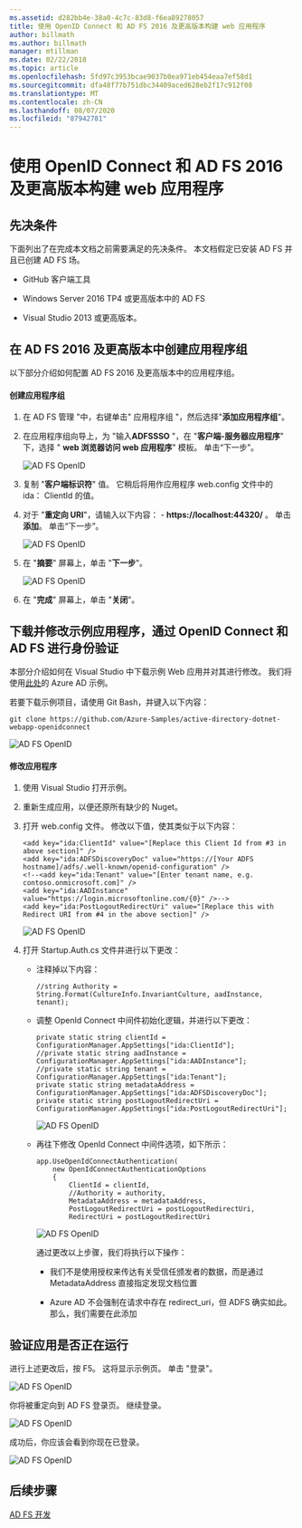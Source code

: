 ```yaml
---
ms.assetid: d282bb4e-38a0-4c7c-83d8-f6ea89278057
title: 使用 OpenID Connect 和 AD FS 2016 及更高版本构建 web 应用程序
author: billmath
ms.author: billmath
manager: mtillman
ms.date: 02/22/2018
ms.topic: article
ms.openlocfilehash: 5fd97c3953bcae9037b0ea971eb454eaa7ef58d1
ms.sourcegitcommit: dfa48f77b751dbc34409aced628eb2f17c912f08
ms.translationtype: MT
ms.contentlocale: zh-CN
ms.lasthandoff: 08/07/2020
ms.locfileid: "87942781"
---
```

# <a name="build-a-web-application-using-openid-connect-with-ad-fs-2016-and-later"></a>使用 OpenID Connect 和 AD FS 2016 及更高版本构建 web 应用程序

## <a name="pre-requisites"></a>先决条件
下面列出了在完成本文档之前需要满足的先决条件。 本文档假定已安装 AD FS 并且已创建 AD FS 场。

-   GitHub 客户端工具

-   Windows Server 2016 TP4 或更高版本中的 AD FS

-   Visual Studio 2013 或更高版本。

## <a name="create-an-application-group-in-ad-fs-2016-and-later"></a>在 AD FS 2016 及更高版本中创建应用程序组
以下部分介绍如何配置 AD FS 2016 及更高版本中的应用程序组。

#### <a name="create-application-group"></a>创建应用程序组

1.  在 AD FS 管理 "中，右键单击" 应用程序组 "，然后选择"**添加应用程序组**"。

2.  在应用程序组向导上，为 "输入**ADFSSSO** "，在 "**客户端-服务器应用程序**" 下，选择 " **web 浏览器访问 web 应用程序**" 模板。  单击“下一步”。

    ![AD FS OpenID](media/Enabling-OpenId-Connect-with-AD-FS-2016/AD_FS_OpenID_1.PNG)

3.  复制 "**客户端标识符**" 值。  它稍后将用作应用程序 web.config 文件中的 ida： ClientId 的值。

4.  对于 "**重定向 URI**"，请输入以下内容：  -  **https://localhost:44320/** 。  单击 **添加**。 单击“下一步”。

    ![AD FS OpenID](media/Enabling-OpenId-Connect-with-AD-FS-2016/AD_FS_OpenID_2.PNG)

5.  在 "**摘要**" 屏幕上，单击 "**下一步**"。

    ![AD FS OpenID](media/Enabling-OpenId-Connect-with-AD-FS-2016/AD_FS_OpenID_3.PNG)

6.  在 "**完成**" 屏幕上，单击 "**关闭**"。

## <a name="download-and-modify-sample-application-to-authenticate-via-openid-connect-and-ad-fs"></a>下载并修改示例应用程序，通过 OpenID Connect 和 AD FS 进行身份验证
本部分介绍如何在 Visual Studio 中下载示例 Web 应用并对其进行修改。   我们将使用[此处](https://github.com/Azure-Samples/active-directory-dotnet-webapp-openidconnect)的 Azure AD 示例。

若要下载示例项目，请使用 Git Bash，并键入以下内容：

```
git clone https://github.com/Azure-Samples/active-directory-dotnet-webapp-openidconnect
```

![AD FS OpenID](media/Enabling-OpenId-Connect-with-AD-FS-2016/AD_FS_OpenID_8.PNG)

#### <a name="to-modify-the-app"></a>修改应用程序

1.  使用 Visual Studio 打开示例。

2.  重新生成应用，以便还原所有缺少的 Nuget。

3.  打开 web.config 文件。  修改以下值，使其类似于以下内容：

    ```
    <add key="ida:ClientId" value="[Replace this Client Id from #3 in above section]" />
    <add key="ida:ADFSDiscoveryDoc" value="https://[Your ADFS hostname]/adfs/.well-known/openid-configuration" />
    <!--<add key="ida:Tenant" value="[Enter tenant name, e.g. contoso.onmicrosoft.com]" />
    <add key="ida:AADInstance" value="https://login.microsoftonline.com/{0}" />-->
    <add key="ida:PostLogoutRedirectUri" value="[Replace this with Redirect URI from #4 in the above section]" />
    ```

    ![AD FS OpenID](media/Enabling-OpenId-Connect-with-AD-FS-2016/AD_FS_OpenID_9.PNG)

4.  打开 Startup.Auth.cs 文件并进行以下更改：

    -   注释掉以下内容：

        ```
        //string Authority = String.Format(CultureInfo.InvariantCulture, aadInstance, tenant);
        ```

    -   调整 OpenId Connect 中间件初始化逻辑，并进行以下更改：

        ```
        private static string clientId = ConfigurationManager.AppSettings["ida:ClientId"];
        //private static string aadInstance = ConfigurationManager.AppSettings["ida:AADInstance"];
        //private static string tenant = ConfigurationManager.AppSettings["ida:Tenant"];
        private static string metadataAddress = ConfigurationManager.AppSettings["ida:ADFSDiscoveryDoc"];
        private static string postLogoutRedirectUri = ConfigurationManager.AppSettings["ida:PostLogoutRedirectUri"];
        ```

        ![AD FS OpenID](media/Enabling-OpenId-Connect-with-AD-FS-2016/AD_FS_OpenID_10.PNG)

    -   再往下修改 OpenId Connect 中间件选项，如下所示：

        ```
        app.UseOpenIdConnectAuthentication(
            new OpenIdConnectAuthenticationOptions
            {
                ClientId = clientId,
                //Authority = authority,
                MetadataAddress = metadataAddress,
                PostLogoutRedirectUri = postLogoutRedirectUri,
                RedirectUri = postLogoutRedirectUri
        ```

        ![AD FS OpenID](media/Enabling-OpenId-Connect-with-AD-FS-2016/AD_FS_OpenID_11.PNG)

        通过更改以上步骤，我们将执行以下操作：

        -   我们不是使用授权来传达有关受信任颁发者的数据，而是通过 MetadataAddress 直接指定发现文档位置

        -   Azure AD 不会强制在请求中存在 redirect_uri，但 ADFS 确实如此。 那么，我们需要在此添加

## <a name="verify-the-app-is-working"></a>验证应用是否正在运行
进行上述更改后，按 F5。  这将显示示例页。  单击 "登录"。

![AD FS OpenID](media/Enabling-OpenId-Connect-with-AD-FS-2016/AD_FS_OpenID_12.PNG)

你将被重定向到 AD FS 登录页。  继续登录。

![AD FS OpenID](media/Enabling-OpenId-Connect-with-AD-FS-2016/AD_FS_OpenID_13.PNG)

成功后，你应该会看到你现在已登录。

![AD FS OpenID](media/Enabling-OpenId-Connect-with-AD-FS-2016/AD_FS_OpenID_14.PNG)

## <a name="next-steps"></a>后续步骤
[AD FS 开发](../../ad-fs/AD-FS-Development.md)
